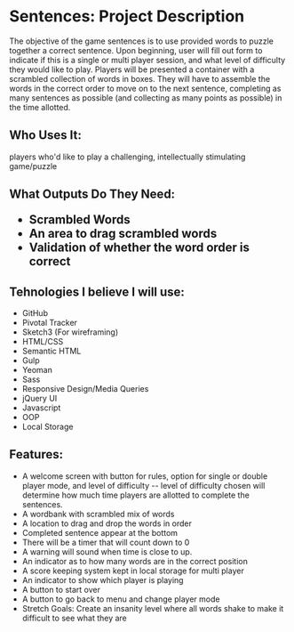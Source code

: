 <h1>Sentences: Project Description</h1>
<p>The objective of the game sentences is to use provided words to puzzle together a correct sentence. Upon beginning, user will fill out form to indicate if this is a single or multi player session, and what level of difficulty they would like to play. Players will be presented a container with a scrambled collection of words in boxes. They will have to assemble the words in the correct order to move on to the next sentence, completing as many sentences as possible (and collecting as many points as possible) in the time allotted.</p>
<h2>Who Uses It: </h2>
<p>players who'd like to play a challenging, intellectually stimulating game/puzzle</h2>
<h2>What Outputs Do They Need: </p>
<ul>
  <li>Scrambled Words</li>
  <li>An area to drag scrambled words</li>
  <li>Validation of whether the word order is correct</li>
</ul>
<h2>Tehnologies I believe I will use:</h2>
<ul>
  <li>GitHub</li>
  <li>Pivotal Tracker</li>
  <li>Sketch3 (For wireframing)</li>
  <li>HTML/CSS</li>
  <li>Semantic HTML</li>
  <li>Gulp</li>
  <li>Yeoman</li>
  <li>Sass</li>
  <li>Responsive Design/Media Queries</li>
  <li>jQuery UI</li>
  <li>Javascript</li>
  <li>OOP</li>
  <li>Local Storage</li>
</ul>
<h2>Features:</h2>
<ul>
  <li>A welcome screen with button for rules, option for single or double player mode, and level of difficulty -- level of difficulty chosen will determine how much time players are allotted to complete the sentences.</li>
  <li>A wordbank with scrambled mix of words</li>
  <li>A location to drag and drop the words in order</li>
  <li>Completed sentence appear at the bottom</li>
  <li>There will be a timer that will count down to 0</li>
  <li>A warning will sound when time is close to up.</li>
  <li>An indicator as to how many words are in the correct position</li>
  <li>A score keeping system kept in local storage for multi player</li>
  <li>An indicator to show which player is playing</li>
  <li>A button to start over</li>
  <li>A button to go back to menu and change player mode</li>
  <li>Stretch Goals: Create an insanity level where all words shake to make it difficult to see what they are</li>
</ul>